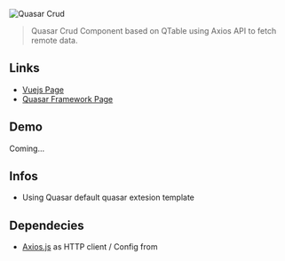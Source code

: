    
![Quasar Crud](https://github.com/odranoelBR/vue-quasar-crud/blob/develop/docs/logo.PNG)

> Quasar Crud Component based on QTable using Axios API to fetch remote data.

## Links
* [Vuejs Page](https://vuejs.org/)
* [Quasar Framework Page](http://quasar-framework.org/)

## Demo 
Coming...

## Infos
* Using Quasar default quasar extesion template


## Dependecies 
* [Axios.js](https://github.com/mzabriskie/axios) as HTTP client / Config from 


